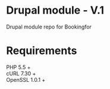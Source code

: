 # Drupal module - V.1
Drupal module repo for Bookingfor<br/>

# Requirements
PHP 5.5 +<br/>
cURL 7.30 +<br/>
OpenSSL 1.0.1 +
